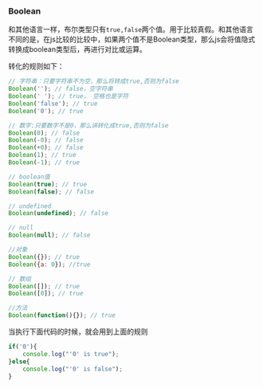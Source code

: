 ### Boolean

和其他语言一样，布尔类型只有`true,false`两个值。用于比较真假。和其他语言不同的是，在js比较的比较中，如果两个值不是Boolean类型，那么js会将值隐式转换成boolean类型后，再进行对比或运算。

转化的规则如下：
``` js
// 字符串：只要字符串不为空，那么将转成true,否则为false
Boolean(''); // false，空字符串
Boolean(' '); // true， 空格也是字符
Boolean('false'); // true
Boolean('0'); // true

// 数字:只要数字不是0，那么讲转化成true,否则为false
Boolean(0); // false
Boolean(-0); // false
Boolean(+0); // false
Boolean(1); // true
Boolean(-1); // true

// boolean值
Boolean(true); // true
Boolean(false); // false

// undefined
Boolean(undefined); // false

// null
Boolean(null); // false

//对象
Boolean({}); // true
Boolean({a: 0}); //true

// 数组
Boolean([]); // true
Boolean([0]); // true

//方法
Boolean(function(){}); // true
```
当执行下面代码的时候，就会用到上面的规则
``` js
if('0'){
    console.log("'0' is true");
}else{
    console.log("'0' is false");
}
```